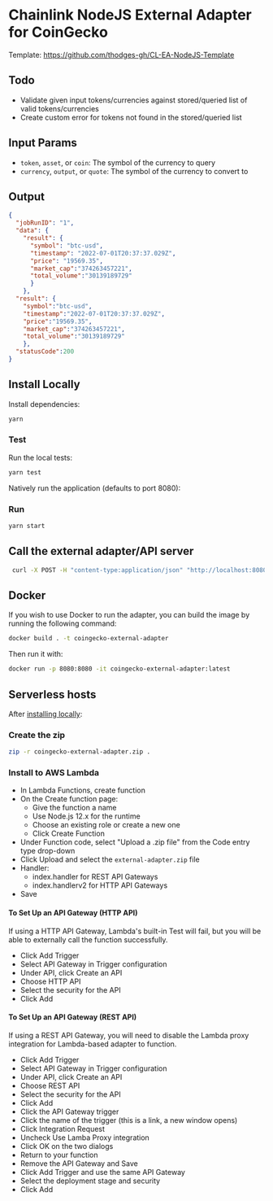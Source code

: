 # Chainlink NodeJS External Adapter for CoinGecko

Template: https://github.com/thodges-gh/CL-EA-NodeJS-Template

## Todo
- Validate given input tokens/currencies against stored/queried list of valid tokens/currencies
- Create custom error for tokens not found in the stored/queried list

## Input Params

- `token`, `asset`, or `coin`: The symbol of the currency to query
- `currency`, `output`, or `quote`: The symbol of the currency to convert to

## Output

```json
{ 
  "jobRunID": "1",
  "data": {
    "result": {
      "symbol": "btc-usd",
      "timestamp": "2022-07-01T20:37:37.029Z",
      "price": "19569.35", 
      "market_cap":"374263457221",
      "total_volume":"30139189729"
      }
    },
  "result": {
    "symbol":"btc-usd",
    "timestamp":"2022-07-01T20:37:37.029Z",
    "price":"19569.35",
    "market_cap":"374263457221",
    "total_volume":"30139189729"
    },
  "statusCode":200
}
```

## Install Locally

Install dependencies:

```bash
yarn
```

### Test

Run the local tests:

```bash
yarn test
```

Natively run the application (defaults to port 8080):

### Run

```bash
yarn start
```

## Call the external adapter/API server

```bash
 curl -X POST -H "content-type:application/json" "http://localhost:8080/" --data '{"data": { "token": "bitcoin", "currency": "usd" } }'
```

## Docker

If you wish to use Docker to run the adapter, you can build the image by running the following command:

```bash
docker build . -t coingecko-external-adapter
```

Then run it with:

```bash
docker run -p 8080:8080 -it coingecko-external-adapter:latest
```

## Serverless hosts

After [installing locally](#install-locally):

### Create the zip

```bash
zip -r coingecko-external-adapter.zip .
```

### Install to AWS Lambda

- In Lambda Functions, create function
- On the Create function page:
  - Give the function a name
  - Use Node.js 12.x for the runtime
  - Choose an existing role or create a new one
  - Click Create Function
- Under Function code, select "Upload a .zip file" from the Code entry type drop-down
- Click Upload and select the `external-adapter.zip` file
- Handler:
    - index.handler for REST API Gateways
    - index.handlerv2 for HTTP API Gateways
- Save

#### To Set Up an API Gateway (HTTP API)

If using a HTTP API Gateway, Lambda's built-in Test will fail, but you will be able to externally call the function successfully.

- Click Add Trigger
- Select API Gateway in Trigger configuration
- Under API, click Create an API
- Choose HTTP API
- Select the security for the API
- Click Add

#### To Set Up an API Gateway (REST API)

If using a REST API Gateway, you will need to disable the Lambda proxy integration for Lambda-based adapter to function.

- Click Add Trigger
- Select API Gateway in Trigger configuration
- Under API, click Create an API
- Choose REST API
- Select the security for the API
- Click Add
- Click the API Gateway trigger
- Click the name of the trigger (this is a link, a new window opens)
- Click Integration Request
- Uncheck Use Lamba Proxy integration
- Click OK on the two dialogs
- Return to your function
- Remove the API Gateway and Save
- Click Add Trigger and use the same API Gateway
- Select the deployment stage and security
- Click Add